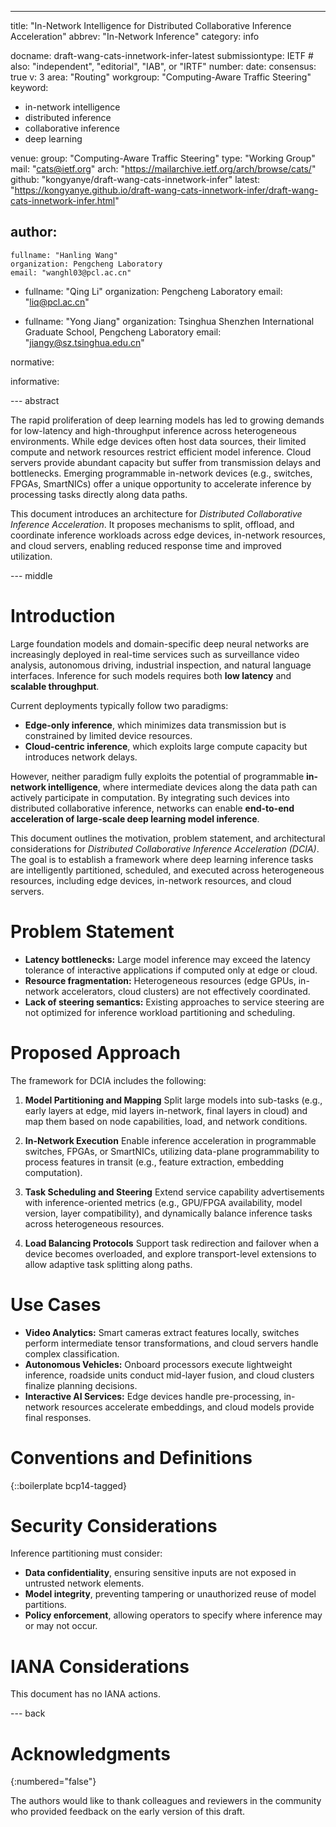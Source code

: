 ---
title: "In-Network Intelligence for Distributed Collaborative Inference Acceleration"
abbrev: "In-Network Inference"
category: info

docname: draft-wang-cats-innetwork-infer-latest
submissiontype: IETF  # also: "independent", "editorial", "IAB", or "IRTF"
number:
date:
consensus: true
v: 3
area: "Routing"
workgroup: "Computing-Aware Traffic Steering"
keyword:
 - in-network intelligence
 - distributed inference
 - collaborative inference
 - deep learning
   
venue:
  group: "Computing-Aware Traffic Steering"
  type: "Working Group"
  mail: "cats@ietf.org"
  arch: "https://mailarchive.ietf.org/arch/browse/cats/"
  github: "kongyanye/draft-wang-cats-innetwork-infer"
  latest: "https://kongyanye.github.io/draft-wang-cats-innetwork-infer/draft-wang-cats-innetwork-infer.html"

author:
 -
    fullname: "Hanling Wang"
    organization: Pengcheng Laboratory
    email: "wanghl03@pcl.ac.cn"
    
 -
    fullname: "Qing Li"
    organization: Pengcheng Laboratory
    email: "liq@pcl.ac.cn"
    
 -
    fullname: "Yong Jiang"
    organization: Tsinghua Shenzhen International Graduate School, Pengcheng Laboratory
    email: "jiangy@sz.tsinghua.edu.cn"
    
normative:

informative:

--- abstract

The rapid proliferation of deep learning models has led to growing demands for low-latency and high-throughput inference across heterogeneous environments. While edge devices often host data sources, their limited compute and network resources restrict efficient model inference. Cloud servers provide abundant capacity but suffer from transmission delays and bottlenecks. Emerging programmable in-network devices (e.g., switches, FPGAs, SmartNICs) offer a unique opportunity to accelerate inference by processing tasks directly along data paths.

This document introduces an architecture for *Distributed Collaborative Inference Acceleration*. It proposes mechanisms to split, offload, and
coordinate inference workloads across edge devices, in-network resources, and cloud servers, enabling reduced response time and improved utilization.

--- middle

# Introduction

Large foundation models and domain-specific deep neural networks are increasingly deployed in real-time services such as surveillance video analysis,
autonomous driving, industrial inspection, and natural language interfaces. Inference for such models requires both **low latency** and **scalable
throughput**.

Current deployments typically follow two paradigms:

* **Edge-only inference**, which minimizes data transmission but is constrained by limited device resources.
* **Cloud-centric inference**, which exploits large compute capacity but introduces network delays.

However, neither paradigm fully exploits the potential of programmable **in-network intelligence**, where intermediate devices along the data
path can actively participate in computation. By integrating such devices into distributed collaborative inference, networks can enable **end-to-end acceleration of large-scale deep learning model inference**.

This document outlines the motivation, problem statement, and architectural considerations for *Distributed Collaborative Inference Acceleration (DCIA)*. The goal is to establish a framework where deep learning inference tasks are intelligently partitioned, scheduled, and executed across heterogeneous resources, including edge devices, in-network resources, and cloud servers.

# Problem Statement

* **Latency bottlenecks:** Large model inference may exceed the latency tolerance of interactive applications if computed only at edge or cloud.
* **Resource fragmentation:** Heterogeneous resources (edge GPUs, in-network accelerators, cloud clusters) are not effectively coordinated.
* **Lack of steering semantics:** Existing approaches to service steering are not optimized for inference workload partitioning and scheduling.

# Proposed Approach

The framework for DCIA includes the following:

1. **Model Partitioning and Mapping**
   Split large models into sub-tasks (e.g., early layers at edge, mid layers in-network, final layers in cloud) and map them based on
   node capabilities, load, and network conditions.

2. **In-Network Execution**
   Enable inference acceleration in programmable switches, FPGAs, or SmartNICs, utilizing data-plane programmability to process features in transit (e.g., feature extraction, embedding computation).

3. **Task Scheduling and Steering**
   Extend service capability advertisements with inference-oriented metrics (e.g., GPU/FPGA availability, model version, layer compatibility), and dynamically balance inference tasks across heterogeneous resources.

4. **Load Balancing Protocols**
   Support task redirection and failover when a device becomes overloaded, and explore transport-level extensions to allow adaptive task splitting along paths.

# Use Cases

* **Video Analytics:** Smart cameras extract features locally, switches perform intermediate tensor transformations, and cloud servers handle
  complex classification.
* **Autonomous Vehicles:** Onboard processors execute lightweight inference, roadside units conduct mid-layer fusion, and cloud clusters
  finalize planning decisions.
* **Interactive AI Services:** Edge devices handle pre-processing, in-network resources accelerate embeddings, and cloud models provide
  final responses.

# Conventions and Definitions

{::boilerplate bcp14-tagged}


# Security Considerations

Inference partitioning must consider:

* **Data confidentiality**, ensuring sensitive inputs are not exposed in untrusted network elements.
* **Model integrity**, preventing tampering or unauthorized reuse of model partitions.
* **Policy enforcement**, allowing operators to specify where inference may or may not occur.


# IANA Considerations

This document has no IANA actions.


--- back

# Acknowledgments
{:numbered="false"}

The authors would like to thank colleagues and reviewers in the community who provided feedback on the early version of this draft.
